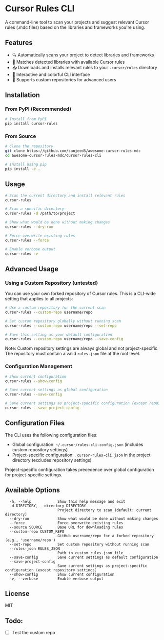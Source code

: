 # Cursor Rules CLI

A command-line tool to scan your projects and suggest relevant Cursor rules (.mdc files) based on the libraries and frameworks you're using.

## Features

- 🔍 Automatically scans your project to detect libraries and frameworks
- 🔄 Matches detected libraries with available Cursor rules
- 📥 Downloads and installs relevant rules to your `.cursor/rules` directory
- 🎨 Interactive and colorful CLI interface
- 🔀 Supports custom repositories for advanced users

## Installation

### From PyPI (Recommended)

```bash
# Install from PyPI
pip install cursor-rules
```

### From Source

```bash
# Clone the repository
git clone https://github.com/sanjeed5/awesome-cursor-rules-mdc
cd awesome-cursor-rules-mdc/cursor-rules-cli

# Install using pip
pip install -e .
```

## Usage

```bash
# Scan the current directory and install relevant rules
cursor-rules

# Scan a specific directory
cursor-rules -d /path/to/project

# Show what would be done without making changes
cursor-rules --dry-run

# Force overwrite existing rules
cursor-rules --force

# Enable verbose output
cursor-rules -v
```

## Advanced Usage

### Using a Custom Repository (untested)

You can use your own forked repository of Cursor rules. This is a CLI-wide setting that applies to all projects:

```bash
# Use a custom repository for the current scan
cursor-rules --custom-repo username/repo

# Set custom repository globally without running scan
cursor-rules --custom-repo username/repo --set-repo

# Save this setting as your default configuration
cursor-rules --custom-repo username/repo --save-config
```

Note: Custom repository settings are always global and not project-specific. The repository must contain a valid `rules.json` file at the root level.

### Configuration Management

```bash
# Show current configuration
cursor-rules --show-config

# Save current settings as global configuration
cursor-rules --save-config

# Save current settings as project-specific configuration (except repository settings)
cursor-rules --save-project-config
```

## Configuration Files

The CLI uses the following configuration files:

- Global configuration: `~/.cursor/rules-cli-config.json` (includes custom repository settings)
- Project-specific configuration: `.cursor-rules-cli.json` in the project directory (excludes repository settings)

Project-specific configuration takes precedence over global configuration for project-specific settings.

## Available Options

```
  -h, --help            Show this help message and exit
  -d DIRECTORY, --directory DIRECTORY
                        Project directory to scan (default: current directory)
  --dry-run             Show what would be done without making changes
  --force               Force overwrite existing rules
  --source SOURCE       Base URL for downloading rules
  --custom-repo CUSTOM_REPO
                        GitHub username/repo for a forked repository (e.g., 'username/repo')
  --set-repo            Set custom repository without running scan
  --rules-json RULES_JSON
                        Path to custom rules.json file
  --save-config         Save current settings as default configuration
  --save-project-config
                        Save current settings as project-specific configuration (except repository settings)
  --show-config         Show current configuration
  -v, --verbose         Enable verbose output
```

## License

MIT 

## Todo:
- [ ] Test the custom repo